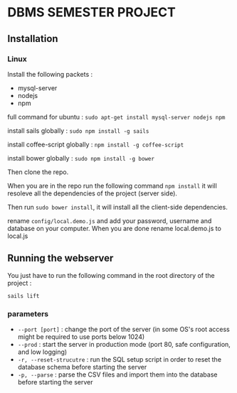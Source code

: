 DBMS SEMESTER PROJECT
=====================

## Installation
### Linux
Install the following packets :
- mysql-server
- nodejs
- npm

full command for ubuntu : `sudo apt-get install mysql-server nodejs npm`

install sails globally : `sudo npm install -g sails`

install coffee-script globally : `npm install -g coffee-script`

install bower globally : `sudo npm install -g bower`

Then clone the repo.

When you are in the repo run the following command `npm install` it will resoleve all the dependencies of the project (server side).

Then run `sudo bower install`, it will install all the client-side dependencies.

rename `config/local.demo.js` and add your password, username and database on your computer. When you are done rename local.demo.js to local.js

## Running the webserver

You just have to run the following command in the root directory of the project :
```
sails lift
```

### parameters

- `--port [port]` : change the port of the server (in some OS's root access might be required to use ports below 1024)
- `--prod` : start the server in production mode (port 80, safe configuration, and low logging)
- `-r, --reset-strucutre` : run the SQL setup script in order to reset the database schema before starting the server
- `-p, --parse` : parse the CSV files and import them into the database before starting the server

